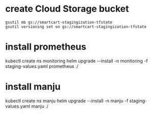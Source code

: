 # create Cloud Storage bucket

```shell
gsutil mb gs://smartcart-stagingization-tfstate
gsutil versioning set on gs://smartcart-stagingization-tfstate
```

# install prometheus
kubectl create ns monitoring
helm upgrade --install -n monitoring -f staging-values.yaml prometheus ./

# install manju
kubectl create ns manju
helm upgrade --install -n manju -f staging-values.yaml manju ./

